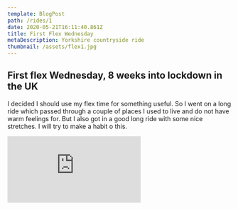 ```yaml
---
template: BlogPost
path: /rides/1
date: 2020-05-21T16:11:40.861Z
title: First Flex Wednesday
metaDescription: Yorkshire countryside ride
thumbnail: /assets/flex1.jpg
---
```

## First flex Wednesday, 8 weeks into lockdown in the UK

I decided I should  use my flex time for something useful.  So I went on a long ride which passed through a couple of places I used to live and do not have warm feelings for. But I also got in a good long ride with some nice stretches.  I will try to make a habit o this.


<iframe frameborder='0' allowtransparency='true' scrolling='no' src='https://www.strava.com/activities/3482087271/embed/98eb13a5b332ba6a8814307bf7dfe8a5ba4420cb'></iframe>
